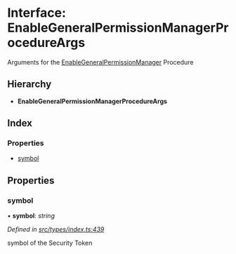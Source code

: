 # Interface: EnableGeneralPermissionManagerProcedureArgs

Arguments for the [EnableGeneralPermissionManager](../enums/_types_index_.proceduretype.md#enablegeneralpermissionmanager) Procedure

## Hierarchy

* **EnableGeneralPermissionManagerProcedureArgs**

## Index

### Properties

* [symbol](_types_index_.enablegeneralpermissionmanagerprocedureargs.md#symbol)

## Properties

###  symbol

• **symbol**: *string*

*Defined in [src/types/index.ts:439](https://github.com/PolymathNetwork/polymath-sdk/blob/ade5412/src/types/index.ts#L439)*

symbol of the Security Token
